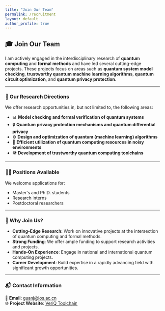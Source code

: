 ```yaml
---
title: "Join Our Team"
permalink: /recruitment
layout: default
author_profile: true
---
```


## 🎓 **Join Our Team**

I am actively engaged in the interdisciplinary research of **quantum computing** and **formal methods** and have led several cutting-edge projects. These projects focus on areas such as **quantum system model checking**, **trustworthy quantum machine learning algorithms**, **quantum circuit optimization**, and **quantum privacy protection**.

---

### 🌟 **Our Research Directions**
We offer research opportunities in, but not limited to, the following areas:  
- 📊 **Model checking and formal verification of quantum systems**  
- 🔒 **Quantum privacy protection mechanisms and quantum differential privacy**  
- ⚙️ **Design and optimization of quantum (machine learning) algorithms**  
- 🧩 **Efficient utilization of quantum computing resources in noisy environments**  
- 🛠 **Development of trustworthy quantum computing toolchains**  

---

### 🧑‍🎓 **Positions Available**
We welcome applications for:  
- Master's and Ph.D. students  
- Research interns  
- Postdoctoral researchers  

---

### 💼 **Why Join Us?**
- **Cutting-Edge Research**: Work on innovative projects at the intersection of quantum computing and formal methods.  
- **Strong Funding**: We offer ample funding to support research activities and projects.  
- **Hands-On Experience**: Engage in national and international quantum computing projects.  
- **Career Development**: Build expertise in a rapidly advancing field with significant growth opportunities.  

---

### 📬 **Contact Information**
📧 **Email**: [guanj@ios.ac.cn](mailto:guanj@ios.ac.cn)  
🌐 **Project Website**: [VeriQ Toolchain](https://www.veri-q.com)  
